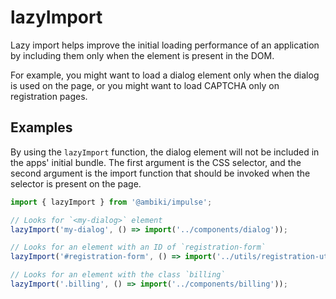# lazyImport

Lazy import helps improve the initial loading performance of an application by including them only when the element is
present in the DOM.

For example, you might want to load a dialog element only when the dialog is used on the page, or you might want to
load CAPTCHA only on registration pages.

## Examples

By using the `lazyImport` function, the dialog element will not be included in the apps' initial bundle. The first
argument is the CSS selector, and the second argument is the import function that should be invoked when the selector
is present on the page.

```ts
import { lazyImport } from '@ambiki/impulse';

// Looks for `<my-dialog>` element
lazyImport('my-dialog', () => import('../components/dialog'));

// Looks for an element with an ID of `registration-form`
lazyImport('#registration-form', () => import('../utils/registration-utils'));

// Looks for an element with the class `billing`
lazyImport('.billing', () => import('../components/billing'));
```
